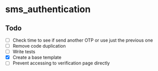 # sms_authentication

## Todo
- [ ] Check time to see if send another OTP or use just the previous one
- [ ] Remove code duplication
- [ ] Write tests
- [x] Create a base template
- [ ] Prevent accessing to verification page directly